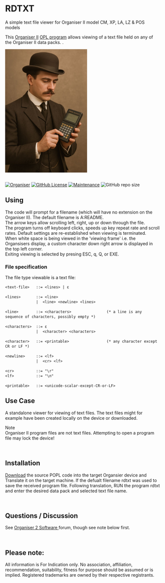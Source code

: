# RDTXT
A simple text file viewer for Organiser II model CM, XP, LA, LZ & POS models

This <a href="https://en.wikipedia.org/wiki/Psion_Organiser"> Organiser II</a> <a href="https://en.wikipedia.org/wiki/Open_Programming_Language">OPL program</a> allows viewing of a text file held on any of the Organiser II data packs. .  

<div align="center">
  <div style="display: flex; align-items: flex-start;">
    <img src="https://github.com/nofitnessforpurpose/rdtxt/blob/main/images/MAN01.jpg?raw=true" height="400px" alt="NotFitForPurpose Image copyright (c) 20 August 2025 nofitnessforpurpose All Rights Reserved">
  </div>
</div>
<BR>

[![Organiser](https://img.shields.io/badge/gadget-Organiser_II-blueviolet.svg?%3D&style=flat-square)](https://en.wikipedia.org/wiki/Psion_Organiser)
[![GitHub License](https://img.shields.io/github/license/nofitnessforpurpose/rdtxt?style=flat-square)](https://github.com/nofitnessforpurpose/rdtxt/blob/main/LICENSE)
[![Maintenance](https://img.shields.io/badge/maintained%3F-yes-green.svg?style=flat-square)](https://github.com/nofitnessforpurpose/rdtxt/graphs/commit-activity)
![GitHub repo size](https://img.shields.io/github/repo-size/nofitnessforpurpose/rdtxt?style=flat-square)

## Using
The code will prompt for a filename (which will have no extension on the Organiser II). The default filename is A:README.  
The arrow keys allow scrolling left, right, up or down through the file.  
The program turns off keyboard clicks, speeds up key repeat rate and scroll rates. Default settings are re-established when viewing is terminated.  
When white space is being viewed in the 'viewing frame' i.e. the Organsisers display, a custom character down right arrow is displayed in the top left corner.  
Exiting viewing is selected by presing ESC, q, Q, or EXE.  

### File specification
The file type viewable is a text file:

 ~~~ 
<text-file>   ::= <lines> | ε

<lines>       ::= <line>
               |  <line> <newline> <lines>

<line>        ::= <characters>                (* a line is any sequence of characters, possibly empty *)

<characters>  ::= ε
               |  <character> <characters>

<character>   ::= <printable>                 (* any character except CR or LF *)

<newline>     ::= <lf>
               |  <cr> <lf>

<cr>          ::= "\r"
<lf>          ::= "\n"

<printable>   ::= <unicode-scalar-except-CR-or-LF>
 ~~~ 


## Use Case
A standalone viewer for viewing of text files. The text files might for example have been created locally on the device or downloaded.  

Note  
Organiser II program files are not text files. Attempting to open a program file may lock the device!  

<BR>

## Installation
<a href="https://www.jaapsch.net/psion/connect.htm">Download</a> the source POPL code into the target Organsier device and Translate it on the target machine. If the defualt filename rdtxt was used to save the received program file. Following translation, RUN the program rdtxt and enter the desired data pack and selected text file name.  

<BR>

## Questions / Discussion
See <a target="_blank" rel="noopener noreferrer" href="https://www.organiser2.com/"> Organiser 2 Software </a> forum, though see note below first.

<BR>

## Please note:  
All information is For Indication only.
No association, affiliation, recommendation, suitability, fitness for purpose should be assumed or is implied.
Registered trademarks are owned by their respective registrants.

